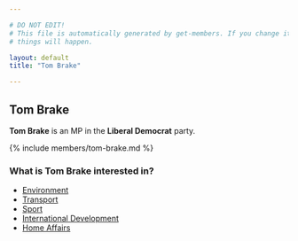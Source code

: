 ```yaml
---

# DO NOT EDIT!
# This file is automatically generated by get-members. If you change it, bad
# things will happen.

layout: default
title: "Tom Brake"

---
```


## Tom Brake

**Tom Brake** is an MP in the **Liberal Democrat** party.

{% include members/tom-brake.md %}

### What is Tom Brake interested in?


* [Environment](/interests/environment.html)
* [Transport](/interests/transport.html)
* [Sport](/interests/sport.html)
* [International Development](/interests/international-development.html)
* [Home Affairs](/interests/home-affairs.html)
